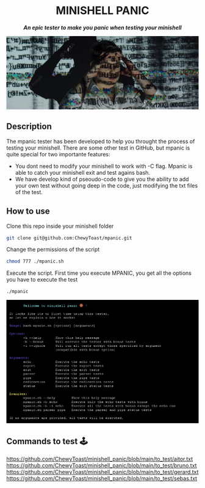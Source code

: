 <h1 align="center">
	MINISHELL PANIC
</h1>

<p align="center">
	<b><i>An epic tester to make you panic when testing your minishell</i></b><br>
</p>

<p align="center">
	<img src="https://github.com/ChewyToast/mpanic/blob/main/.img/mpanic.jpg?raw=true" />
</p>


## Description

The mpanic tester has been developed to help you throught the process of testing your minishell. There are some other test in GitHub, but mpanic is quite special for two importante features:

- You dont need to modify your minishell to work with -C flag. Mpanic is able to catch your minishell exit and test agains bash.
- We have develop kind of pseoudo-code to give you the ability to add your own test without going deep in the code, just modifying the txt files of the test.

## How to use

Clone this repo inside your minishell folder

```bash
git clone git@github.com:ChewyToast/mpanic.git
```

Change the permissions of the script
```bash
chmod 777 ./mpanic.sh
```
Execute the script. First time you execute MPANIC, you get all the options you have to execute the test
```bash
./mpanic
```

<p align="center">
	<img src="https://github.com/ChewyToast/mpanic/blob/main/.img/mpanic_ini.png?raw=true" />
</p>


## Commands to test 🕹

https://github.com/ChewyToast/minishell_panic/blob/main/to_test/aitor.txt
https://github.com/ChewyToast/minishell_panic/blob/main/to_test/bruno.txt
https://github.com/ChewyToast/minishell_panic/blob/main/to_test/gerard.txt
https://github.com/ChewyToast/minishell_panic/blob/main/to_test/sebas.txt
